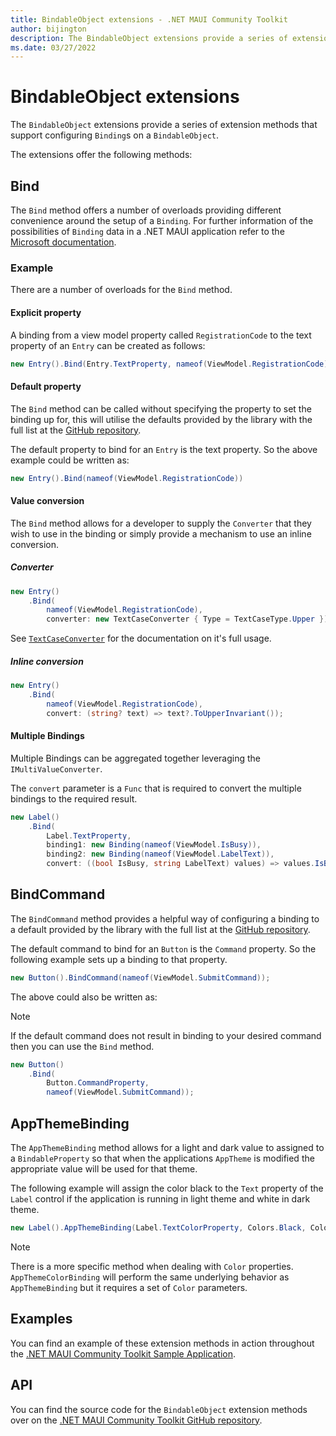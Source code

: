 ```yaml
---
title: BindableObject extensions - .NET MAUI Community Toolkit
author: bijington
description: The BindableObject extensions provide a series of extension methods that support configuring Bindings on a BindableObject.
ms.date: 03/27/2022
---
```


# BindableObject extensions

The `BindableObject` extensions provide a series of extension methods that support configuring `Binding`s on a `BindableObject`.

The extensions offer the following methods:

## Bind

The `Bind` method offers a number of overloads providing different convenience around the setup of a `Binding`. For further information of the possibilities of `Binding` data in a .NET MAUI application refer to the [Microsoft documentation](/dotnet/maui/fundamentals/data-binding/).

### Example

There are a number of overloads for the `Bind` method.

#### Explicit property

A binding from a view model property called `RegistrationCode` to the text property of an `Entry` can be created as follows:

```csharp
new Entry().Bind(Entry.TextProperty, nameof(ViewModel.RegistrationCode))
```

#### Default property

The `Bind` method can be called without specifying the property to set the binding up for, this will utilise the defaults provided by the library with the full list at the [GitHub repository](https://github.com/CommunityToolkit/Maui.Markup/blob/523ff96160889f0806f7686e25c5d651fa7d8b7e/src/CommunityToolkit.Maui.Markup/DefaultBindableProperties.cs). 

The default property to bind for an `Entry` is the text property. So the above example could be written as:

```csharp
new Entry().Bind(nameof(ViewModel.RegistrationCode))
```

#### Value conversion

The `Bind` method allows for a developer to supply the `Converter` that they wish to use in the binding or simply provide a mechanism to use an inline conversion.

##### Converter

```csharp
new Entry()
    .Bind(
        nameof(ViewModel.RegistrationCode),
        converter: new TextCaseConverter { Type = TextCaseType.Upper });
```

See [`TextCaseConverter`](../../converters/text-case-converter.md) for the documentation on it's full usage.

##### Inline conversion

```csharp
new Entry()
    .Bind(
        nameof(ViewModel.RegistrationCode),
        convert: (string? text) => text?.ToUpperInvariant());
```

#### Multiple Bindings

Multiple Bindings can be aggregated together leveraging the `IMultiValueConverter`.

The `convert` parameter is a `Func` that is required to convert the multiple bindings to the required result.

```csharp
new Label()
    .Bind(
        Label.TextProperty,
        binding1: new Binding(nameof(ViewModel.IsBusy)),
        binding2: new Binding(nameof(ViewModel.LabelText)),
        convert: ((bool IsBusy, string LabelText) values) => values.IsBusy ? string.Empty : values.LabelText)
```

## BindCommand

The `BindCommand` method provides a helpful way of configuring a binding to a default provided by the library with the full list at the [GitHub repository](https://github.com/CommunityToolkit/Maui.Markup/blob/523ff96160889f0806f7686e25c5d651fa7d8b7e/src/CommunityToolkit.Maui.Markup/DefaultBindableProperties.cs).

The default command to bind for an `Button` is the `Command` property. So the following example sets up a binding to that property.

```csharp
new Button().BindCommand(nameof(ViewModel.SubmitCommand));
```

The above could also be written as:

> [!NOTE]
> If the default command does not result in binding to your desired command then you can use the `Bind` method.

```csharp
new Button()
    .Bind(
        Button.CommandProperty,
        nameof(ViewModel.SubmitCommand));
```

## AppThemeBinding

The `AppThemeBinding` method allows for a light and dark value to assigned to a `BindableProperty` so that when the applications `AppTheme` is modified the appropriate value will be used for that theme.

The following example will assign the color black to the `Text` property of the `Label` control if the application is running in light theme and white in dark theme.

```csharp
new Label().AppThemeBinding(Label.TextColorProperty, Colors.Black, Colors.White);
```

> [!NOTE]
> There is a more specific method when dealing with `Color` properties. `AppThemeColorBinding` will perform the same underlying behavior as `AppThemeBinding` but it requires a set of `Color` parameters.

## Examples

You can find an example of these extension methods in action throughout the [.NET MAUI Community Toolkit Sample Application](https://github.com/CommunityToolkit/Maui.Markup/blob/main/samples/CommunityToolkit.Maui.Markup.Sample/).

## API

You can find the source code for the `BindableObject` extension methods over on the [.NET MAUI Community Toolkit GitHub repository](https://github.com/CommunityToolkit/Maui.Markup/blob/main/src/CommunityToolkit.Maui.Markup/BindableObjectExtensions.cs).
